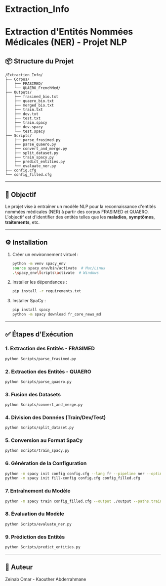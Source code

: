 # Extraction_Info
# Extraction d'Entités Nommées Médicales (NER) - Projet NLP

## 📦 Structure du Projet

```
/Extraction_Info/
├── Corpus/
│   ├── FRASIMED/
│   └── QUAERO_FrenchMed/
├── Outputs/
│   ├── frasimed_bio.txt
│   ├── quaero_bio.txt
│   ├── merged_bio.txt
│   ├── train.txt
│   ├── dev.txt
│   ├── test.txt
│   ├── train.spacy
│   ├── dev.spacy
│   └── test.spacy
├── Scripts/
│   ├── parse_frasimed.py
│   ├── parse_quaero.py
│   ├── convert_and_merge.py
│   ├── split_dataset.py
│   ├── train_spacy.py
│   ├── predict_entities.py
│   └── evaluate_ner.py
├── config.cfg
└── config_filled.cfg
```

---

## 🚀 Objectif

Le projet vise à entraîner un modèle NLP pour la reconnaissance d'entités nommées médicales (NER) à partir des corpus FRASIMED et QUAERO. L'objectif est d'identifier des entités telles que les **maladies**, **symptômes**, **traitements**, etc.

---

## ⚙️ Installation

1. Créer un environnement virtuel :

   ```bash
   python -m venv spacy_env
   source spacy_env/bin/activate  # Mac/Linux
   .\spacy_env\Scripts\activate  # Windows
   ```

2. Installer les dépendances :

   ```bash
   pip install -r requirements.txt
   ```

3. Installer SpaCy :

   ```bash
   pip install spacy
   python -m spacy download fr_core_news_md
   ```

---

## ✅ Étapes d'Exécution

### 1. Extraction des Entités - FRASIMED

```bash
python Scripts/parse_frasimed.py
```

### 2. Extraction des Entités - QUAERO

```bash
python Scripts/parse_quaero.py
```

### 3. Fusion des Datasets

```bash
python Scripts/convert_and_merge.py
```

### 4. Division des Données (Train/Dev/Test)

```bash
python Scripts/split_dataset.py
```

### 5. Conversion au Format SpaCy

```bash
python Scripts/train_spacy.py
```

### 6. Génération de la Configuration

```bash
python -m spacy init config config.cfg --lang fr --pipeline ner --optimize efficiency
python -m spacy init fill-config config.cfg config_filled.cfg
```

### 7. Entraînement du Modèle

```bash
python -m spacy train config_filled.cfg --output ./output --paths.train Outputs/train.spacy --paths.dev Outputs/dev.spacy
```

### 8. Évaluation du Modèle

```bash
python Scripts/evaluate_ner.py
```

### 9. Prédiction des Entités

```bash
python Scripts/predict_entities.py
```

---


## 📅 Auteur

Zeinab Omar - Kaouther Abderrahmane 
